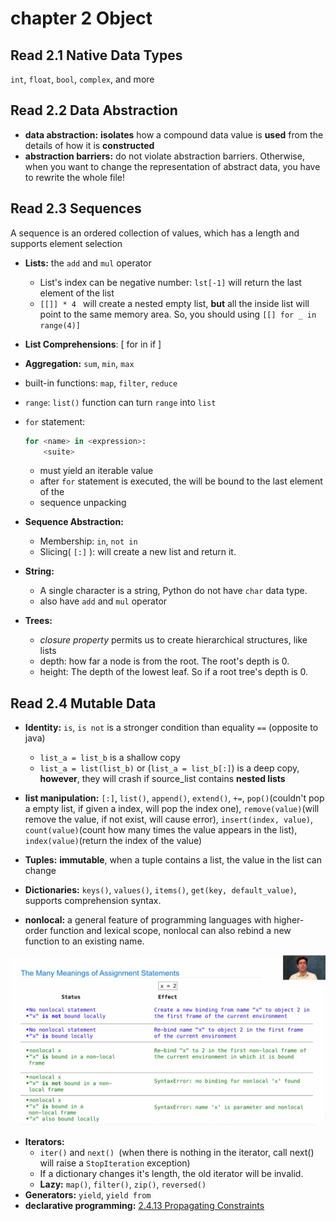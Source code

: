 # chapter 2 Object

## Read 2.1 Native Data Types

 `int`, `float`, `bool`, `complex`, and more



## Read 2.2 Data Abstraction

- **data abstraction:** **isolates** how a compound data value is **used** from the details of how it is **constructed**
- **abstraction barriers:** do not violate abstraction barriers. Otherwise, when you want to change the representation of abstract data, you have to rewrite the whole file!



## Read 2.3 Sequences

A sequence is an ordered collection of values, which has a length and supports element selection

- **Lists:** the `add` and `mul` operator
  
  - List's index can be negative number: `lst[-1]` will return the last element of the list
  - `[[]] * 4 ` will create a nested empty list, **but** all the inside list will point to the same memory area. So, you should using `[[] for _ in range(4)]`
  
- **List Comprehensions**: [<map expression> for <name> in <sequence expression> if <filter expression>]

- **Aggregation:** `sum`, `min`, `max`

- built-in functions: `map`, `filter`, `reduce`

- `range`: `list()` function can turn `range` into `list`

- `for` statement:

  ```python
  for <name> in <expression>:
      <suite>
  ```

  - <expression> must yield an iterable value
  - after `for` statement is executed, the <name> will be bound to the last element of the <expression>
  - sequence unpacking

- **Sequence Abstraction:**

  - Membership: `in`,  `not in`
  - Slicing( `[:]` ): will create a new list and return it.

- **String:**
  - A single character is a string, Python do not have `char` data type.
  - also have `add` and `mul` operator
  
- **Trees:**
  
  - *closure property* permits us to create hierarchical structures, like lists
  - depth: how far a node is from the root. The root's depth is 0.
  - height: The depth of the lowest leaf. So if a root tree's depth is 0.



## Read 2.4 Mutable Data

- **Identity:** `is`, `is not` is a stronger condition than equality `==` (opposite to java)
  - `list_a = list_b` is a shallow copy
  - `list_a = list(list_b)` or (`list_a = list_b[:]`) is a deep copy, **however**, they will crash if source_list contains **nested lists**
- **list manipulation:** `[:]`, `list()`, `append()`, `extend()`, `+=`, `pop()`(couldn't pop a empty list, if given a index, will pop the index one), `remove(value)`(will remove the value, if not exist, will cause error), `insert(index, value)`, `count(value)`(count how many times the value appears in the list), `index(value)`(return the index of the value)
- **Tuples:** **immutable**, when a tuple contains a list, the value in the list can change
- **Dictionaries:** `keys()`, `values()`, `items()`, `get(key, default_value)`, supports comprehension syntax.

- **nonlocal:** a general feature of programming languages with higher-order function and lexical scope, nonlocal can also rebind a new function to an existing name.

![nonlocal](nonlocal.png)

- **Iterators:** 
  - `iter()` and `next() `(when there is nothing in the iterator, call next() will raise a `StopIteration` exception)
  - If a dictionary changes it's length, the old iterator will be invalid.
  - **Lazy:** `map()`, `filter()`, `zip()`, `reversed()`
- **Generators:** `yield`, `yield from`
- **declarative programming:** [2.4.13 Propagating Constraints](http://composingprograms.com/pages/24-mutable-data.html#dictionaries)



















